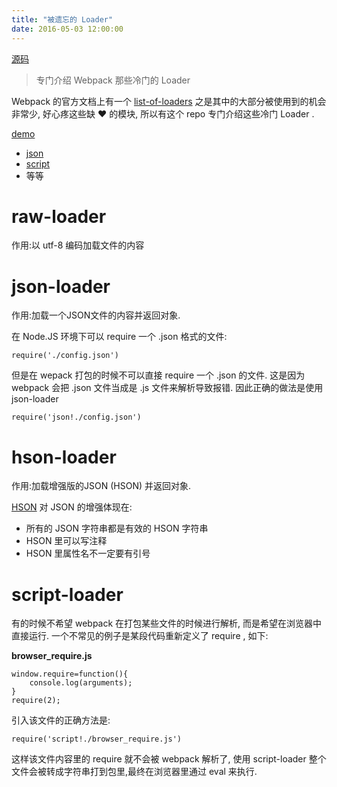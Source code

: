 ```yaml
---
title: "被遗忘的 Loader"
date: 2016-05-03 12:00:00
---
```


[源码](https://github.com/longtian/introduction-to-statsd)

> 专门介绍 Webpack 那些冷门的 Loader

Webpack 的官方文档上有一个 [list-of-loaders](http://webpack.github.io/docs/list-of-loaders.html)
之是其中的大部分被使用到的机会非常少, 好心疼这些缺 :heart: 的模块, 所以有这个 repo 专门介绍这些冷门 Loader .

[demo](https://wyvernnot.github.io/other-webpack-loaders)

- [json](#json-loader)
- [script](#script-loader)
- 等等

# raw-loader

作用:以 utf-8 编码加载文件的内容


# json-loader

作用:加载一个JSON文件的内容并返回对象.

在 Node.JS 环境下可以 require 一个 .json 格式的文件:

```
require('./config.json')
```

但是在 wepack 打包的时候不可以直接 require 一个 .json 的文件. 这是因为 webpack 会把 .json 文件当成是 .js 文件来解析导致报错.
因此正确的做法是使用 json-loader

```
require('json!./config.json')
```

# hson-loader

作用:加载增强版的JSON (HSON) 并返回对象.

[HSON](https://github.com/timjansen/hanson) 对 JSON 的增强体现在:

- 所有的 JSON 字符串都是有效的 HSON 字符串
- HSON 里可以写注释
- HSON 里属性名不一定要有引号

# script-loader

有的时候不希望 webpack 在打包某些文件的时候进行解析, 而是希望在浏览器中直接运行.
一个不常见的例子是某段代码重新定义了 require , 如下:

**browser_require.js**

```
window.require=function(){
    console.log(arguments);
}
require(2);
```

引入该文件的正确方法是:

```
require('script!./browser_require.js')
```

这样该文件内容里的 require 就不会被 webpack 解析了, 使用 script-loader 整个文件会被转成字符串打到包里,最终在浏览器里通过 eval 来执行.

